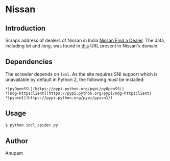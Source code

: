 Nissan
======

Introduction
------------

Scraps address of dealers of Nissan in India [Nissan Find a Dealer](https://www.nissan.in/find-a-dealer.html).
The data, including _lat_ and _long_, was found in [this](https://www.nissan.in/content/nissan/en_IN/index/find-a-dealer/jcr:content/freeEditorial/columns12/col1-par/find_a_dealer.extended_dealers_by_location.json?_charset_=utf-8&page=1&size=179) URL present in Nissan's domain.

Dependencies
------------

The scrawler depends on ``lxml``.
As the site requires SNI support which is unavailable by default in Python 2, the following _must_ be installed:


	*[pyOpenSSL](https://pypi.python.org/pypi/pyOpenSSL)
	*[ndg-httpsclient](https://pypi.python.org/pypi/ndg-httpsclient)
	*[pyasn1](https://pypi.python.org/pypi/pyasn1/)

Usage
-----

```sh
$ python iocl_spider.py
```

Author
------

Anupam
